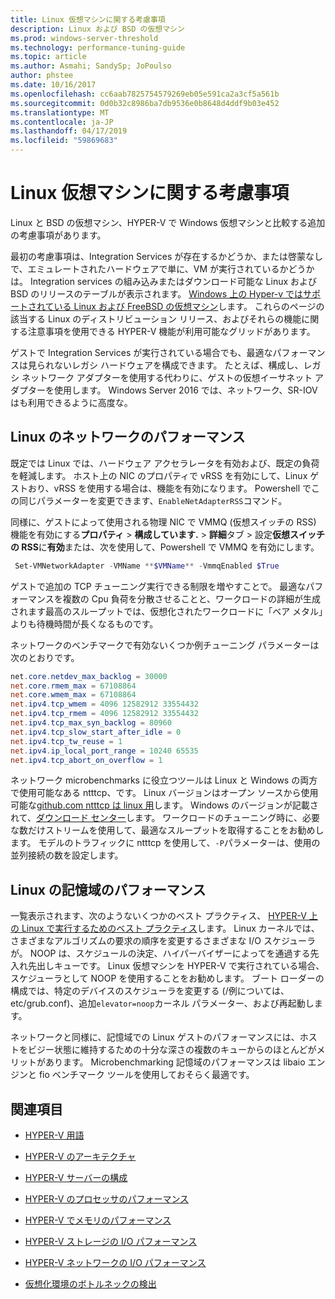 ```yaml
---
title: Linux 仮想マシンに関する考慮事項
description: Linux および BSD の仮想マシン
ms.prod: windows-server-threshold
ms.technology: performance-tuning-guide
ms.topic: article
ms.author: Asmahi; SandySp; JoPoulso
author: phstee
ms.date: 10/16/2017
ms.openlocfilehash: cc6aab7825754579269eb05e591ca2a3cf5a561b
ms.sourcegitcommit: 0d0b32c8986ba7db9536e0b8648d4ddf9b03e452
ms.translationtype: MT
ms.contentlocale: ja-JP
ms.lasthandoff: 04/17/2019
ms.locfileid: "59869683"
---
```

# <a name="linux-virtual-machine-considerations"></a>Linux 仮想マシンに関する考慮事項

Linux と BSD の仮想マシン、HYPER-V で Windows 仮想マシンと比較する追加の考慮事項があります。

最初の考慮事項は、Integration Services が存在するかどうか、または啓蒙なしで、エミュレートされたハードウェアで単に、VM が実行されているかどうかは。 Integration services の組み込みまたはダウンロード可能な Linux および BSD のリリースのテーブルが表示されます。 [Windows 上の Hyper-v ではサポートされている Linux および FreeBSD の仮想マシン](https://technet.microsoft.com/windows-server-docs/compute/hyper-v/supported-linux-and-freebsd-virtual-machines-for-hyper-v-on-windows)します。 これらのページの該当する Linux のディストリビューション リリース、およびそれらの機能に関する注意事項を使用できる HYPER-V 機能が利用可能なグリッドがあります。

ゲストで Integration Services が実行されている場合でも、最適なパフォーマンスは見られないレガシ ハードウェアを構成できます。 たとえば、構成し、レガシ ネットワーク アダプターを使用する代わりに、ゲストの仮想イーサネット アダプターを使用します。 Windows Server 2016 では、ネットワーク、SR-IOV はも利用できるように高度な。

## <a name="linux-network-performance"></a>Linux のネットワークのパフォーマンス

既定では Linux では、ハードウェア アクセラレータを有効および、既定の負荷を軽減します。 ホスト上の NIC のプロパティで vRSS を有効にして、Linux ゲストおり、vRSS を使用する場合は、機能を有効になります。 Powershell でこの同じパラメーターを変更できます、`EnableNetAdapterRSS`コマンド。

同様に、ゲストによって使用される物理 NIC で VMMQ (仮想スイッチの RSS) 機能を有効にする**プロパティ** > **構成しています.**  > **詳細**タブ > 設定**仮想スイッチの RSS**に**有効**または、次を使用して、Powershell で VMMQ を有効にします。

```PowerShell
 Set-VMNetworkAdapter -VMName **$VMName** -VmmqEnabled $True
 ```

ゲストで追加の TCP チューニング実行できる制限を増やすことで。 最適なパフォーマンスを複数の Cpu 負荷を分散させることと、ワークロードの詳細が生成されます最高のスループットでは、仮想化されたワークロードに「ベア メタル」よりも待機時間が長くなるものです。

ネットワークのベンチマークで有効ないくつか例チューニング パラメーターは次のとおりです。

```PowerShell
net.core.netdev_max_backlog = 30000
net.core.rmem_max = 67108864
net.core.wmem_max = 67108864
net.ipv4.tcp_wmem = 4096 12582912 33554432
net.ipv4.tcp_rmem = 4096 12582912 33554432
net.ipv4.tcp_max_syn_backlog = 80960
net.ipv4.tcp_slow_start_after_idle = 0
net.ipv4.tcp_tw_reuse = 1
net.ipv4.ip_local_port_range = 10240 65535
net.ipv4.tcp_abort_on_overflow = 1
```

ネットワーク microbenchmarks に役立つツールは Linux と Windows の両方で使用可能なある ntttcp、です。 Linux バージョンはオープン ソースから使用可能な[github.com ntttcp は linux 用](https://github.com/Microsoft/ntttcp-for-linux)します。 Windows のバージョンが記載されて、[ダウンロード センター](https://gallery.technet.microsoft.com/NTttcp-Version-528-Now-f8b12769)します。 ワークロードのチューニング時に、必要な数だけストリームを使用して、最適なスループットを取得することをお勧めします。 モデルのトラフィックに ntttcp を使用して、`-P`パラメーターは、使用の並列接続の数を設定します。

## <a name="linux-storage-performance"></a>Linux の記憶域のパフォーマンス

一覧表示されます、次のようないくつかのベスト プラクティス、 [HYPER-V 上の Linux で実行するためのベスト プラクティス](https://technet.microsoft.com/windows-server-docs/compute/hyper-v/best-practices-for-running-linux-on-hyper-v)します。 Linux カーネルでは、さまざまなアルゴリズムの要求の順序を変更するさまざまな I/O スケジューラが。 NOOP は、スケジュールの決定、ハイパーバイザーによってを通過する先入れ先出しキューです。 Linux 仮想マシンを HYPER-V で実行されている場合、スケジューラとして NOOP を使用することをお勧めします。 ブート ローダーの構成では、特定のデバイスのスケジューラを変更する (/例については、etc/grub.conf)、追加`elevator=noop`カーネル パラメーター、および再起動します。

ネットワークと同様に、記憶域での Linux ゲストのパフォーマンスには、ホストをビジー状態に維持するための十分な深さの複数のキューからのほとんどがメリットがあります。 Microbenchmarking 記憶域のパフォーマンスは libaio エンジンと fio ベンチマーク ツールを使用しておそらく最適です。

## <a name="see-also"></a>関連項目

-   [HYPER-V 用語](terminology.md)

-   [HYPER-V のアーキテクチャ](architecture.md)

-   [HYPER-V サーバーの構成](configuration.md)

-   [HYPER-V のプロセッサのパフォーマンス](processor-performance.md)

-   [HYPER-V でメモリのパフォーマンス](memory-performance.md)

-   [HYPER-V ストレージの I/O パフォーマンス](storage-io-performance.md)

-   [HYPER-V ネットワークの I/O パフォーマンス](network-io-performance.md)

-   [仮想化環境のボトルネックの検出](detecting-virtualized-environment-bottlenecks.md)
